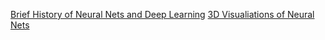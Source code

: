 [Brief History of Neural Nets and Deep Learning](http://www.andreykurenkov.com/writing/a-brief-history-of-neural-nets-and-deep-learning/)
[3D Visualiations of Neural Nets](https://www.youtube.com/watch?v=3JQ3hYko51Y)
